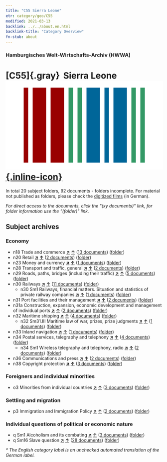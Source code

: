 ```yaml
---
title: "C55 Sierra Leone"
etr: category/geo/C55
modified: 2021-03-13
backlink: ../../about.en.html
backlink-title: "Category Overview"
fn-stub: about
---
```


### Hamburgisches Welt-Wirtschafts-Archiv (HWWA)
# [C55]{.gray}&#8201; Sierra Leone&#160; [![Wikidata item](/images/Wikidata-logo.svg){.inline-icon}](http://www.wikidata.org/entity/Q1044)





In total 20 subject folders, 92 documents - folders incomplete.
For material not published as folders, please check the [digitized films](/film/h1_sh) (in German).

_For direct access to the documents, click the "(xy documents)" link, for folder information use the "(folder)" link._

## Subject archives



### Economy

- n18 Trade and commerce [**&nearr;**](../../../subject/i/145262/about.en.html "Trade and commerce (all over the world)") [**&uarr;**](../../../subject/about.en.html#n18 "Subject category system") (<a href="https://pm20.zbw.eu/dfgview/sh/141404,145262" title="about: Sierra Leone : Trade and commerce" target="_blank">13 documents</a>) ([folder](../../../../folder/sh/1414xx/141404/1452xx/145262/about.en.html))
- n20 Retail [**&nearr;**](../../../subject/i/145290/about.en.html "Retail (all over the world)") [**&uarr;**](../../../subject/about.en.html#n20 "Subject category system") (<a href="https://pm20.zbw.eu/dfgview/sh/141404,145290" title="about: Sierra Leone : Retail" target="_blank">2 documents</a>) ([folder](../../../../folder/sh/1414xx/141404/1452xx/145290/about.en.html))
- n23 Money and currency [**&nearr;**](../../../subject/i/145305/about.en.html "Money and currency (all over the world)") [**&uarr;**](../../../subject/about.en.html#n23 "Subject category system") (<a href="https://pm20.zbw.eu/dfgview/sh/141404,145305" title="about: Sierra Leone : Money and currency" target="_blank">1 documents</a>) ([folder](../../../../folder/sh/1414xx/141404/1453xx/145305/about.en.html))
- n28 Transport and traffic, general [**&nearr;**](../../../subject/i/145509/about.en.html "Transport and traffic, general (all over the world)") [**&uarr;**](../../../subject/about.en.html#n28 "Subject category system") (<a href="https://pm20.zbw.eu/dfgview/sh/141404,145509" title="about: Sierra Leone : Transport and traffic, general" target="_blank">2 documents</a>) ([folder](../../../../folder/sh/1414xx/141404/1455xx/145509/about.en.html))
- n29 Roads, paths, bridges (including their traffic) [**&nearr;**](../../../subject/i/145524/about.en.html "Roads, paths, bridges (including their traffic) (all over the world)") [**&uarr;**](../../../subject/about.en.html#n29 "Subject category system") (<a href="https://pm20.zbw.eu/dfgview/sh/141404,145524" title="about: Sierra Leone : Roads, paths, bridges (including their traffic)" target="_blank">5 documents</a>) ([folder](../../../../folder/sh/1414xx/141404/1455xx/145524/about.en.html))
- n30 Railways [**&nearr;**](../../../subject/i/145531/about.en.html "Railways (all over the world)") [**&uarr;**](../../../subject/about.en.html#n30 "Subject category system") (<a href="https://pm20.zbw.eu/dfgview/sh/141404,145531" title="about: Sierra Leone : Railways" target="_blank">11 documents</a>) ([folder](../../../../folder/sh/1414xx/141404/1455xx/145531/about.en.html))
  - n30 Sm1 Railways, financial matters. Situation and statistics of private railway companies [**&nearr;**](../../../subject/i/145532/about.en.html "Railways, financial matters. Situation and statistics of private railway companies (all over the world)") [**&uarr;**](../../../subject/about.en.html#n30_Sm1 "Subject category system") (<a href="https://pm20.zbw.eu/dfgview/sh/141404,145532" title="about: Sierra Leone : Railways, financial matters. Situation and statistics of private railway companies" target="_blank">1 documents</a>) ([folder](../../../../folder/sh/1414xx/141404/1455xx/145532/about.en.html))
- n31 Port facilities and their management [**&nearr;**](../../../subject/i/145563/about.en.html "Port facilities and their management (all over the world)") [**&uarr;**](../../../subject/about.en.html#n31 "Subject category system") (<a href="https://pm20.zbw.eu/dfgview/sh/141404,145563" title="about: Sierra Leone : Port facilities and their management" target="_blank">2 documents</a>) ([folder](../../../../folder/sh/1414xx/141404/1455xx/145563/about.en.html))
- n31a Construction, expansion, economic development and management of individual ports [**&nearr;**](../../../subject/i/145565/about.en.html "Construction, expansion, economic development and management of individual ports (all over the world)") [**&uarr;**](../../../subject/about.en.html#n31a "Subject category system") (<a href="https://pm20.zbw.eu/dfgview/sh/141404,145565" title="about: Sierra Leone : Construction, expansion, economic development and management of individual ports" target="_blank">2 documents</a>) ([folder](../../../../folder/sh/1414xx/141404/1455xx/145565/about.en.html))
- n32 Maritime shipping [**&nearr;**](../../../subject/i/145567/about.en.html "Maritime shipping (all over the world)") [**&uarr;**](../../../subject/about.en.html#n32 "Subject category system") (<a href="https://pm20.zbw.eu/dfgview/sh/141404,145567" title="about: Sierra Leone : Maritime shipping" target="_blank">4 documents</a>) ([folder](../../../../folder/sh/1414xx/141404/1455xx/145567/about.en.html))
  - n32 Sm31.III Maritime law of war, prizes, prize judgments [**&nearr;**](../../../subject/i/145608/about.en.html "Maritime law of war, prizes, prize judgments (all over the world)") [**&uarr;**](../../../subject/about.en.html#n32_Sm31.III "Subject category system") (<a href="https://pm20.zbw.eu/dfgview/sh/141404,145608" title="about: Sierra Leone : Maritime law of war, prizes, prize judgments" target="_blank">1 documents</a>) ([folder](../../../../folder/sh/1414xx/141404/1456xx/145608/about.en.html))
- n33 Inland navigation [**&nearr;**](../../../subject/i/145646/about.en.html "Inland navigation (all over the world)") [**&uarr;**](../../../subject/about.en.html#n33 "Subject category system") (<a href="https://pm20.zbw.eu/dfgview/sh/141404,145646" title="about: Sierra Leone : Inland navigation" target="_blank">1 documents</a>) ([folder](../../../../folder/sh/1414xx/141404/1456xx/145646/about.en.html))
- n34 Postal services, telegraphy and telephony [**&nearr;**](../../../subject/i/145662/about.en.html "Postal services, telegraphy and telephony (all over the world)") [**&uarr;**](../../../subject/about.en.html#n34 "Subject category system") (<a href="https://pm20.zbw.eu/dfgview/sh/141404,145662" title="about: Sierra Leone : Postal services, telegraphy and telephony" target="_blank">4 documents</a>) ([folder](../../../../folder/sh/1414xx/141404/1456xx/145662/about.en.html))
  - n34 Sm1 Wireless telegraphy and telephony, radio [**&nearr;**](../../../subject/i/145663/about.en.html "Wireless telegraphy and telephony, radio (all over the world)") [**&uarr;**](../../../subject/about.en.html#n34_Sm1 "Subject category system") (<a href="https://pm20.zbw.eu/dfgview/sh/141404,145663" title="about: Sierra Leone : Wireless telegraphy and telephony, radio" target="_blank">2 documents</a>) ([folder](../../../../folder/sh/1414xx/141404/1456xx/145663/about.en.html))
- n36 Communications and press [**&nearr;**](../../../subject/i/145707/about.en.html "Communications and press (all over the world)") [**&uarr;**](../../../subject/about.en.html#n36 "Subject category system") (<a href="https://pm20.zbw.eu/dfgview/sh/141404,145707" title="about: Sierra Leone : Communications and press" target="_blank">2 documents</a>) ([folder](../../../../folder/sh/1414xx/141404/1457xx/145707/about.en.html))
- n38 Copyright protection [**&nearr;**](../../../subject/i/145757/about.en.html "Copyright protection (all over the world)") [**&uarr;**](../../../subject/about.en.html#n38 "Subject category system") (<a href="https://pm20.zbw.eu/dfgview/sh/141404,145757" title="about: Sierra Leone : Copyright protection" target="_blank">3 documents</a>) ([folder](../../../../folder/sh/1414xx/141404/1457xx/145757/about.en.html))

### Foreigners and individual minorities

- o3 Minorities from individual countries [**&nearr;**](../../../subject/i/182220/about.en.html "Minorities from individual countries (all over the world)") [**&uarr;**](../../../subject/about.en.html#o3 "Subject category system") (<a href="https://pm20.zbw.eu/dfgview/sh/141404,182220" title="about: Sierra Leone : Minorities from individual countries" target="_blank">3 documents</a>) ([folder](../../../../folder/sh/1414xx/141404/1822xx/182220/about.en.html))

### Settling and migration

- p3 Immigration and Immigration Policy [**&nearr;**](../../../subject/i/145917/about.en.html "Immigration and Immigration Policy (all over the world)") [**&uarr;**](../../../subject/about.en.html#p3 "Subject category system") (<a href="https://pm20.zbw.eu/dfgview/sh/141404,145917" title="about: Sierra Leone : Immigration and Immigration Policy" target="_blank">2 documents</a>) ([folder](../../../../folder/sh/1414xx/141404/1459xx/145917/about.en.html))

### Individual questions of political or economic nature

- q Sm1 Alcoholism and its combating [**&nearr;**](../../../subject/i/145941/about.en.html "Alcoholism and its combating (all over the world)") [**&uarr;**](../../../subject/about.en.html#q_Sm1 "Subject category system") (<a href="https://pm20.zbw.eu/dfgview/sh/141404,145941" title="about: Sierra Leone : Alcoholism and its combating" target="_blank">3 documents</a>) ([folder](../../../../folder/sh/1414xx/141404/1459xx/145941/about.en.html))
- q Sm16 Slave question [**&nearr;**](../../../subject/i/145962/about.en.html "Slave question (all over the world)") [**&uarr;**](../../../subject/about.en.html#q_Sm16 "Subject category system") (<a href="https://pm20.zbw.eu/dfgview/sh/141404,145962" title="about: Sierra Leone : Slave question" target="_blank">28 documents</a>) ([folder](../../../../folder/sh/1414xx/141404/1459xx/145962/about.en.html))


_* The English category label is an unchecked automated translation of the German label._

